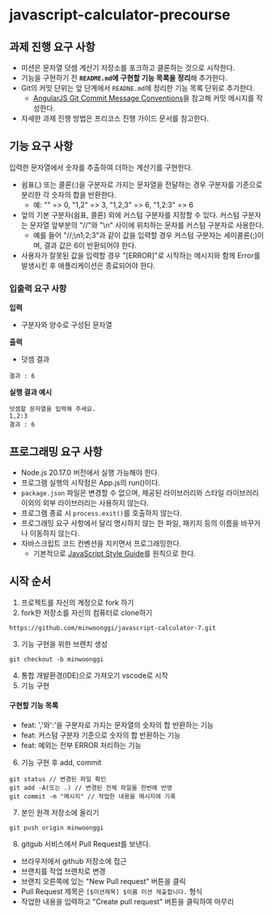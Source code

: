 # javascript-calculator-precourse
## 과제 진행 요구 사항
- 미션은 문자열 덧셈 계산기 저장소를 포크하고 클론하는 것으로 시작한다.
- 기능을 구현하기 전 **```README.md```에 구현할 기능 목록을 정리**해 추가한다.
- Git의 커밋 단위는 앞 단계에서 ```READNE.md```에 정리한 기능 목록 단위로 추가한다.
  - [AngularJS Git Commit Message Conventions](https://gist.github.com/stephenparish/9941e89d80e2bc58a153)을 참고해 커밋 메시지를 작성한다.
- 자세한 과제 진행 방법은 프리코스 진행 가이드 문서를 참고한다.

## 기능 요구 사항
입력한 문자열에서 숫자를 추출하여 더하는 계산기를 구현한다.

- 쉼표(,) 또는 콜론(:)을 구분자로 가지는 문자열을 전달하는 경우 구분자를 기준으로 분리한 각 숫자의 합을 반환한다.
  - 예: "" => 0, "1,2" => 3, "1,2,3" => 6, "1,2:3" => 6
- 앞의 기본 구분자(쉼표, 콜론) 외에 커스텀 구분자를 지정할 수 있다. 커스텀 구분자는 문자열 앞부분의 "//"와 "\n" 사이에 위치하는 문자를 커스텀 구분자로 사용한다.
  - 예를 들어 "//;\n1;2;3"과 같이 값을 입력할 경우 커스텀 구분자는 세미콜론(;)이며, 결과 값은 6이 반환되어야 한다.
- 사용자가 잘못된 값을 입력할 경우 "[ERROR]"로 시작하는 메시지와 함께 Error를 발생시킨 후 애플리케이션은 종료되어야 한다.
### 입출력 요구 사항
**입력**


- 구분자와 양수로 구성된 문자열


**출력**

- 덧셈 결과
```
결과 : 6
```

**실행 결과 예시**

    덧셈할 문자열을 입력해 주세요.
    1,2:3
    결과 : 6

## 프로그래밍 요구 사항
- Node.js 20.17.0 버전에서 실행 가능해야 한다.
- 프로그램 실행의 시작점은 App.js의 run()이다.
- ```package.json``` 파일은 변경할 수 없으며, 제공된 라이브러리와 스타일 라이브러리 이외의 외부 라이브러리는 사용하지 않는다.
- 프로그램 종료 시 ```process.exit()```를 호출하지 않는다.
- 프로그래밍 요구 사항에서 달리 명시하지 않는 한 파일, 패키지 등의 이름을 바꾸거나 이동하지 않는다.
- 자바스크립트 코드 컨벤션을 지키면서 프로그래밍한다.
  - 기본적으로 [JavaScript Style Guide](https://github.com/woowacourse/woowacourse-docs/tree/main/styleguide/javascript)를 원칙으로 한다.

## 시작 순서
1. 프로젝트를 자신의 계정으로 fork 하기
2. fork한 저장소를 자신의 컴퓨터로 clone하기
```
https://github.com/minwoonggi/javascript-calculator-7.git
```
3. 기능 구현을 위한 브랜치 생성
```
git checkout -b minwoonggi
```
4. 통합 개발환경(IDE)으로 가져오기
vscode로 시작
5. 기능 구현

#### 구현할 기능 목록
-  feat: ','와':'을 구분자로 가지는 문자열의 숫자의 합 반환하는 기능
-  feat: 커스텀 구분자 기준으로 숫자의 합 반환하는 기능
-  feat: 예외는 전부 ERROR 처리하는 기능

6. 기능 구현 후 add, commit
```
git status // 변경된 파일 확인
git add -A(또는 .) // 변경된 전체 파일을 한번에 반영
git commit -m "메시지" // 작업한 내용을 메시지에 기록
```
7. 본인 원격 저장소에 올리기
```
git push origin minwoonggi
```
8. gitgub 서비스에서 Pull Request를 보낸다.
- 브라우저에서 github 저장소에 접근
- 브랜치를 작업 브랜치로 변경
- 브랜치 오른쪽에 있는 "New Pull request" 버튼을 클릭
- Pull Request 제목은 ```[$미션제목] $이름 미션 제출합니다.``` 형식
- 작업한 내용을 입력하고 "Create pull request" 버튼을 클릭하여 마무리

